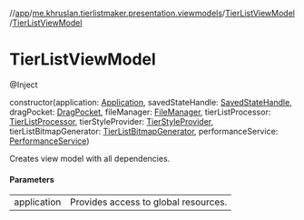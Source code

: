 //[app](../../../index.md)/[me.khruslan.tierlistmaker.presentation.viewmodels](../index.md)/[TierListViewModel](index.md)/[TierListViewModel](-tier-list-view-model.md)

# TierListViewModel

@Inject

constructor(application: [Application](https://developer.android.com/reference/kotlin/android/app/Application.html), savedStateHandle: [SavedStateHandle](https://developer.android.com/reference/kotlin/androidx/lifecycle/SavedStateHandle.html), dragPocket: [DragPocket](../../me.khruslan.tierlistmaker.data.providers.drag/-drag-pocket/index.md), fileManager: [FileManager](../../me.khruslan.tierlistmaker.data.providers.file/-file-manager/index.md), tierListProcessor: [TierListProcessor](../../me.khruslan.tierlistmaker.data.providers.tierlist/-tier-list-processor/index.md), tierStyleProvider: [TierStyleProvider](../../me.khruslan.tierlistmaker.data.providers.tierlist.tier/-tier-style-provider/index.md), tierListBitmapGenerator: [TierListBitmapGenerator](../../me.khruslan.tierlistmaker.presentation.utils.tierlist/-tier-list-bitmap-generator/index.md), performanceService: [PerformanceService](../../me.khruslan.tierlistmaker.util.performance/-performance-service/index.md))

Creates view model with all dependencies.

#### Parameters

| | |
|---|---|
| application | Provides access to global resources. |
